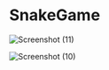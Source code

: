 # SnakeGame

![Screenshot (11)](https://github.com/alirezakh74/SnakeGame/assets/65710610/0d629d41-23d0-47b1-bcad-5c66b4e0d2e8)


![Screenshot (10)](https://github.com/alirezakh74/SnakeGame/assets/65710610/d9e0ed3c-11a7-411c-b324-3b7375ba53f5)
